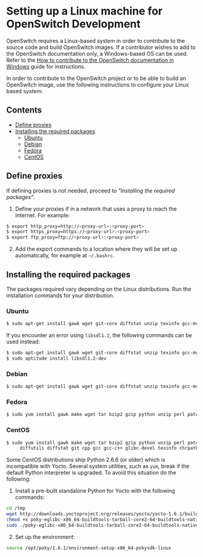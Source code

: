# Setting up a Linux machine for OpenSwitch Development
OpenSwitch requires a Linux-based system in order to contribute to the source code and build OpenSwitch images. If a contributor wishes to add to the OpenSwitch documentation only, a Windows-based OS can be used. Refer to the [How to contribute to the OpenSwitch documentation in Windows](./windows-setup) guide for instructions.

In order to contribute to the OpenSwitch project or to be able to build an OpenSwitch image, use the following  instructions to configure your Linux based system:

## Contents
- [Define proxies](#define-proxies)
- [Installing the required packages](#installing-the-required-packages)
  - [Ubuntu](#ubuntu)
  - [Debian](#debian)
  - [Fedora](#fedora)
  - [CentOS](#centos)

## Define proxies
If defining proxies is not needed, proceed to *"Installing the required packages"*.
1. Define your proxies if in a network that uses a proxy to reach the Internet.  For example:
```bash
$ export http_proxy=http://<proxy-url>:<proxy-port>
$ export https_proxy=https://<proxy-url>:<proxy-port>
$ export ftp_proxy=ftp://<proxy-url>:<proxy-port>
```
2. Add the export commands to a location where they will be set up automatically, for example at `~/.bashrc`.

## Installing the required packages
The packages required vary depending on the Linux distributions. Run the installation commands for your distribution.

### Ubuntu
```bash
$ sudo apt-get install gawk wget git-core diffstat unzip texinfo gcc-multilib  build-essential chrpath screen curl device-tree-compiler libsdl1.2-dev xterm
```
If you encounter an error using `libsdl1.2`, the following commands can be used instead:
```bash
$ sudo apt-get install gawk wget git-core diffstat unzip texinfo gcc-multilib  build-essential chrpath screen curl device-tree-compiler xterm aptitude
$ sudo aptitude install libsdl1.2-dev
```
### Debian
```bash
$ sudo apt-get install gawk wget git-core diffstat unzip texinfo gcc-multilib  build-essential chrpath screen curl device-tree-compiler libsdl1.2-dev xterm gperf quilt
```
### Fedora
```bash
$ sudo yum install gawk make wget tar bzip2 gzip python unzip perl patch diffutils diffstat git cpp gcc gcc-c++ glibc-devel texinfo chrpath ccache perl-Data-Dumper perl-Text-ParseWords perl-Thread-Queue SDL-devel xterm screen dtc redhat-lsb
```
### CentOS
```bash
$ sudo yum install gawk make wget tar bzip2 gzip python unzip perl patch \
     diffutils diffstat git cpp gcc gcc-c++ glibc-devel texinfo chrpath SDL-devel xterm glibc-devel.i686 screen dtc
```
Some CentOS distributions ship Python 2.6.6 (or older) which is incompatible with Yocto. Several system utilities, such as `yum`, break if the default Python interpreter is upgraded. To avoid this situation do the following:
1. Install a pre-built standalone Python for Yocto with the following commands:
```bash
cd /tmp
wget http://downloads.yoctoproject.org/releases/yocto/yocto-1.6.1/buildtools/poky-eglibc-x86_64-buildtools-tarball-core2-64-buildtools-nativesdk-standalone-1.6.1.sh
chmod +x poky-eglibc-x86_64-buildtools-tarball-core2-64-buildtools-nativesdk-standalone-1.6.1.sh
sudo ./poky-eglibc-x86_64-buildtools-tarball-core2-64-buildtools-nativesdk-standalone-1.6.1.sh -y
```
2. Set up the environment:
```bash
source /opt/poky/1.6.1/environment-setup-x86_64-pokysdk-linux
```
